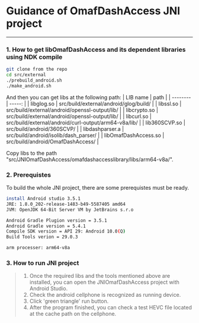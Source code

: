 # Guidance of OmafDashAccess JNI project

------

### 1. How to get libOmafDashAccess and its dependent libraries using NDK compile
```bash
git clone from the repo
cd src/external
./prebuild_android.sh
./make_android.sh
```
And then you can get libs at the following path:
| LIB name        | path   |
| --------   | -----:  |
| libglog.so     | src/build/external/android/glog/build/ |
| libssl.so        | src/build/external/android/openssl-output/lib/ |
| libcrypto.so        | src/build/external/android/openssl-output/lib/ |
| libcurl.so        | src/build/external/android/curl-output/arm64-v8a/lib/ |
| lib360SCVP.so        | src/build/android/360SCVP/ |
| libdashparser.a  | src/build/android/isolib/dash_parser/ |
| libOmafDashAccess.so | src/build/android/OmafDashAccess/ |

Copy libs to the path "src/JNIOmafDashAccess/omafdashaccesslibrary/libs/arm64-v8a/".
### 2. Prerequistes
To build the whole JNI project, there are some prerequistes must be ready.
```bash
install Android studio 3.5.1
JRE: 1.8.0_202-release-1483-b49-5587405 amd64
JVM: OpenJDK 64-Bit Server VM by JetBrains s.r.o

Android Gradle Plugion version = 3.5.1
Android Gradle version = 5.4.1
Compile SDK version = API 29: Android 10.0(Q)
Build Tools verion = 29.0.3

arm processer: arm64-v8a
```

### 3. How to run JNI project

> 1. Once the required libs and the tools mentioned above are installed, you can open the JNIOmafDashAccess project with Android Studio.
> 2. Check the android cellphone is recognized as running device.
> 3. Click 'green triangle' run button.
> 4. After the program finished, you can check a test HEVC file located at the cache path on the cellphone.
